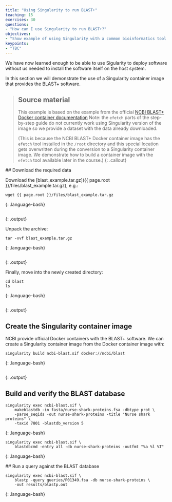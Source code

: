 ```yaml
---
title: "Using Singularity to run BLAST+"
teaching: 15
exercises: 30
questions:
- "How can I use Singularity to run BLAST+?"
objectives:
- "Show example of using Singularity with a common bioinformatics tool."
keypoints:
- "TBC"
---
```


We have now learned enough to be able to use Sigularity to deploy software without us
needed to install the software itself on the host system.

In this section we will demonstrate the use of a Singularity container image that 
provides the BLAST+ software.

> ## Source material
> This example is based on the example from the official [NCBI BLAST+ Docker
> container documentation](https://github.com/ncbi/blast_plus_docs#step-2-import-sequences-and-create-a-blast-database)
> Note: the `efetch` parts of the step-by-step guide do not currently work using
> Singularity version of the image so we provide a dataset with the data already
> downloaded.
>
> (This is because the NCBI BLAST+ Docker container image has the `efetch` tool
> installed in the `/root` directory and this special location gets overwritten
> during the conversion to a Singularity container image. We demonstrate how to
> build a container image with the `efetch` tool available later in the course.)
{: .callout}

## Download the required data

Download the [blast_example.tar.gz]({{ page.root }}/files/blast_example.tar.gz), e.g.:

~~~
wget {{ page.root }}/files/blast_example.tar.gz
~~~
{: .language-bash}
~~~
~~~
{: .output}

Unpack the archive:

~~~
tar -xvf blast_example.tar.gz
~~~
{: .language-bash}
~~~
~~~
{: .output}

Finally, move into the newly created directory:

~~~
cd blast
ls
~~~
{: .language-bash}
~~~
~~~
{: .output}


## Create the Singularity container image

NCBI provide official Docker containers with the BLAST+ software. We can create
a Singularity container image from the Docker container image with:

~~~
singularity build ncbi-blast.sif docker://ncbi/blast
~~~
{: .language-bash}
~~~
~~~
{: .output}

## Build and verify the BLAST database

~~~
singularity exec ncbi-blast.sif \
    makeblastdb -in fasta/nurse-shark-proteins.fsa -dbtype prot \
    -parse_seqids -out nurse-shark-proteins -title "Nurse shark proteins" \
    -taxid 7801 -blastdb_version 5
~~~
{: .language-bash}

~~~
singularity exec ncbi-blast.sif \
    blastdbcmd -entry all -db nurse-shark-proteins -outfmt "%a %l %T"
~~~
{: .language-bash}

## Run a query against the BLAST database

~~~
singularity exec ncbi-blast.sif \
    blastp -query queries/P01349.fsa -db nurse-shark-proteins \
    -out results/blastp.out
~~~
{: .language-bash}


